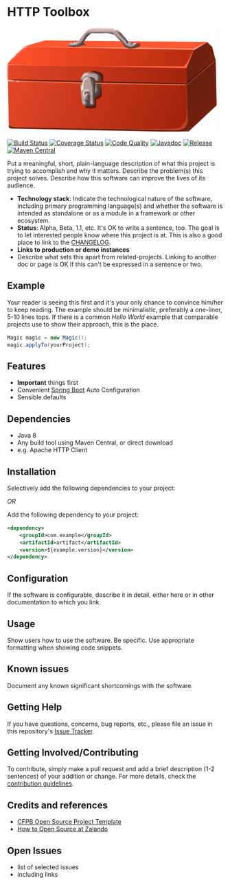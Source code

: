 # HTTP Toolbox

[![Banner 888×244](docs/toolbox.png)](https://pixabay.com/en/toolbox-red-box-grey-closed-gray-575407/)

[![Build Status](https://img.shields.io/travis/whiskeysierra/http-toolbox.svg)](https://travis-ci.org/whiskeysierra/http-toolbox)
[![Coverage Status](https://img.shields.io/coveralls/whiskeysierra/http-toolbox/master.svg)](https://coveralls.io/r/whiskeysierra/http-toolbox)
[![Code Quality](https://img.shields.io/codacy/grade/64f144ccc9e94925ba685276c18d9c30/master.svg)](https://www.codacy.com/app/whiskeysierra/http-toolbox)
[![Javadoc](http://javadoc.io/badge/io.github.whiskeysierra/http-toolbox.svg)](http://www.javadoc.io/doc/io.github.whiskeysierra/http-toolbox)
[![Release](https://img.shields.io/github/release/whiskeysierra/http-toolbox.svg)](https://github.com/whiskeysierra/http-toolbox/releases)
[![Maven Central](https://img.shields.io/maven-central/v/io.github.whiskeysierra/http-toolbox.svg)](https://maven-badges.herokuapp.com/maven-central/io.github.whiskeysierra/http-toolbox)

Put a meaningful, short, plain-language description of what
this project is trying to accomplish and why it matters.
Describe the problem(s) this project solves.
Describe how this software can improve the lives of its audience.

- **Technology stack**: Indicate the technological nature of the software, including primary programming language(s) and whether the software is intended as standalone or as a module in a framework or other ecosystem.
- **Status**:  Alpha, Beta, 1.1, etc. It's OK to write a sentence, too. The goal is to let interested people know where this project is at. This is also a good place to link to the [CHANGELOG](CHANGELOG.md).
- **Links to production or demo instances**
- Describe what sets this apart from related-projects. Linking to another doc or page is OK if this can't be expressed in a sentence or two.

## Example

Your reader is seeing this first and it's your only chance to convince him/her to keep reading. The example should be minimalistic, preferably a one-liner, 5-10 lines tops. If there is a common *Hello World* example that comparable projects use to show their approach, this is the place.

```java
Magic magic = new Magic();
magic.applyTo(yourProject);
```

## Features

-  **Important** things first
-  Convenient [Spring Boot](http://projects.spring.io/spring-boot/) Auto Configuration
-  Sensible defaults

## Dependencies

- Java 8
- Any build tool using Maven Central, or direct download
- e.g. Apache HTTP Client

## Installation

Selectively add the following dependencies to your project:

*OR*

Add the following dependency to your project:

```xml
<dependency>
    <groupId>com.example</groupId>
    <artifactId>artifact</artifactId>
    <version>${example.version}</version>
</dependency>
```

## Configuration

If the software is configurable, describe it in detail, either here or in other documentation to which you link.

## Usage

Show users how to use the software.
Be specific.
Use appropriate formatting when showing code snippets.

## Known issues

Document any known significant shortcomings with the software.

## Getting Help

If you have questions, concerns, bug reports, etc., please file an issue in this repository's [Issue Tracker](../../issues).

## Getting Involved/Contributing

To contribute, simply make a pull request and add a brief description (1-2 sentences) of your addition or change. For
more details, check the [contribution guidelines](CONTRIBUTING.md).

## Credits and references

- [CFPB Open Source Project Template](https://github.com/cfpb/open-source-project-template)
- [How to Open Source at Zalando](https://github.com/zalando/zalando-howto-open-source#creating-a-readme)

## Open Issues

- list of selected issues
- including links
